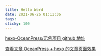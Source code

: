 ```yaml
---
title: Hello Word
date: 2021-06-26 01:11:36
tags:
sticky: 100
---
```


[hexo-OceanPress/示例项目 github 地址](https://github.com/2234839/hexo-oceanpress)

[查看文章 OceanPress + hexo 的文章页面效果](/hexo-oceanpress/oceanpress/0%20请从这里开始.html)
